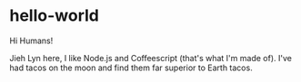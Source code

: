 # hello-world

Hi Humans! 

Jieh Lyn here, I like Node.js and Coffeescript (that's what I'm made of).
I've had tacos on the moon and find them far superior to Earth tacos.
